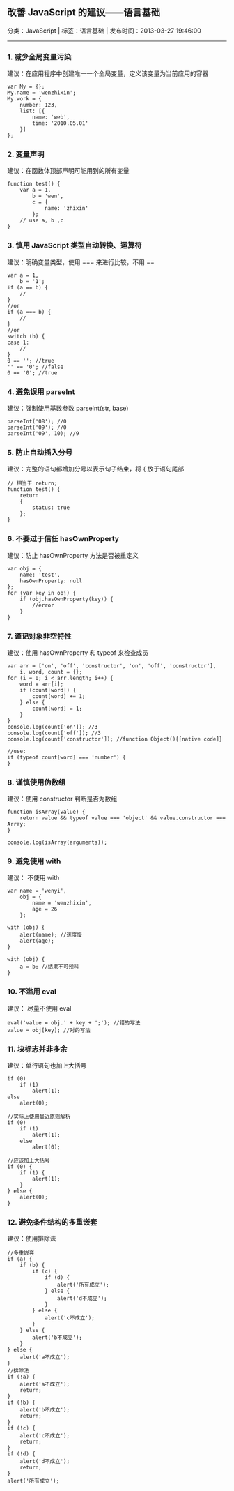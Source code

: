 ## 改善 JavaScript 的建议——语言基础

分类：JavaScript | 标签：语言基础 | 发布时间：2013-03-27 19:46:00

___

### 1. 减少全局变量污染

建议：在应用程序中创建唯一一个全局变量，定义该变量为当前应用的容器

    var My = {};
    My.name = 'wenzhixin';
    My.work = {
        number: 123,
        list: [{
            name: 'web',
            time: '2010.05.01'
        }]
    };

### 2. 变量声明

建议：在函数体顶部声明可能用到的所有变量

    function test() {
        var a = 1,
            b = 'wen',
            c = {
                name: 'zhixin'
            };
        // use a, b ,c
    }

### 3. 慎用 JavaScript 类型自动转换、运算符

建议：明确变量类型，使用 === 来进行比较，不用 ==

    var a = 1,
        b = '1';
    if (a == b) {
        //
    }
    //or
    if (a === b) {
        //
    }
    //or
    switch (b) {
    case 1:
        //
    }
    0 == ''; //true
    '' == '0'; //false
    0 == '0'; //true

### 4. 避免误用 parseInt

建议：强制使用基数参数 parseInt(str, base)
    
    parseInt('08'); //0
    parseInt('09'); //0
    parseInt('09', 10); //9

### 5. 防止自动插入分号

建议：完整的语句都增加分号以表示句子结束，将 { 放于语句尾部

    // 相当于 return;
    function test() {
        return 
        {
            status: true
        };
    }

### 6. 不要过于信任 hasOwnProperty

建议：防止 hasOwnProperty 方法是否被重定义

    var obj = {
        name: 'test',
        hasOwnProperty: null
    };
    for (var key in obj) {
        if (obj.hasOwnProperty(key)) {
            //error
        }
    }

### 7. 谨记对象非空特性

建议：使用 hasOwnProperty 和 typeof 来检查成员

    var arr = ['on', 'off', 'constructor', 'on', 'off', 'constructor'],
        i, word, count = {};
    for (i = 0; i < arr.length; i++) {
        word = arr[i];
        if (count[word]) {
            count[word] += 1;
        } else {
            count[word] = 1;
        }
    }
    console.log(count['on']); //3
    console.log(count['off']); //3
    console.log(count['constructor']); //function Object(){[native code]}
    
    //use:
    if (typeof count[word] === 'number') {
    }

### 8. 谨慎使用伪数组

建议：使用 constructor 判断是否为数组

    function isArray(value) {
        return value && typeof value === 'object' && value.constructor === Array;
    }
    
    console.log(isArray(arguments));
    
### 9. 避免使用 with

建议： 不使用 with

    var name = 'wenyi',
        obj = {
            name = 'wenzhixin',
            age = 26
        };
    
    with (obj) {
        alert(name); //速度慢
        alert(age);
    }
    
    with (obj) {
        a = b; //结果不可预料
    }

### 10. 不滥用 eval

建议： 尽量不使用 eval

    eval('value = obj.' + key + ';'); //错的写法
    value = obj[key]; //对的写法
    
### 11. 块标志并非多余

建议：单行语句也加上大括号

    if (0) 
        if (1)
            alert(1);
    else
        alert(0);
        
    //实际上使用最近原则解析
    if (0) 
        if (1)
            alert(1);
        else 
            alert(0);
    
    //应该加上大括号
    if (0) {
        if (1) {
            alert(1);
        }
    } else {
        alert(0);
    }

### 12. 避免条件结构的多重嵌套

建议：使用排除法

    //多重嵌套
    if (a) {
        if (b) {
            if (c) {
                if (d) {
                    alert('所有成立');
                } else {
                    alert('d不成立');
                }
            } else {
                alert('c不成立');
            }
        } else {
            alert('b不成立');
        }
    } else {
        alert('a不成立');
    }
    //排除法
    if (!a) {
        alert('a不成立');
        return;
    }
    if (!b) {
        alert('b不成立');
        return;
    }
    if (!c) {
        alert('c不成立');
        return;
    }
    if (!d) {
        alert('d不成立');
        return;
    }
    alert('所有成立');
